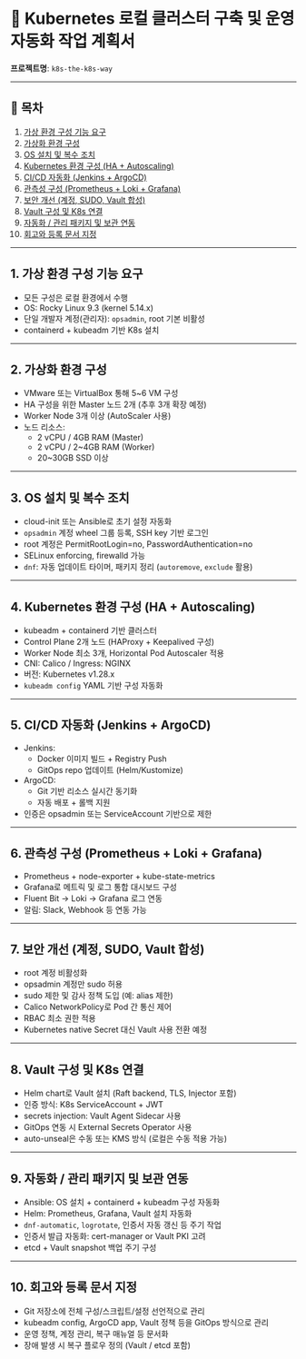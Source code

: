 # 📘 Kubernetes 로컬 클러스터 구축 및 운영 자동화 작업 계획서  
**프로젝트명**: `k8s-the-k8s-way`

---

## 📑 목차  
1. [가상 환경 구성 기능 요구](#1-가상-환경-구성-기능-요구)  
2. [가상화 환경 구성](#2-가상화-환경-구성)  
3. [OS 설치 및 복수 조치](#3-os-설치-및-복수-조치)  
4. [Kubernetes 환경 구성 (HA + Autoscaling)](#4-kubernetes-환경-구성-ha--autoscaling)  
5. [CI/CD 자동화 (Jenkins + ArgoCD)](#5-cicd-자동화-jenkins--argocd)  
6. [관측성 구성 (Prometheus + Loki + Grafana)](#6-관측성-구성-prometheus--loki--grafana)  
7. [보안 개선 (계정, SUDO, Vault 합성)](#7-보안-개선-계정-sudo-vault-합성)  
8. [Vault 구성 및 K8s 연결](#8-vault-구성-및-k8s-연결)  
9. [자동화 / 관리 패키지 및 보관 연동](#9-자동화--관리-패키지-및-보관-연동)  
10. [회고와 등록 문서 지정](#10-회고와-등록-문서-지정)

---

## 1. 가상 환경 구성 기능 요구
- 모든 구성은 로컬 환경에서 수행
- OS: Rocky Linux 9.3 (kernel 5.14.x)
- 단일 개발자 계정(관리자): `opsadmin`, root 기본 비활성
- containerd + kubeadm 기반 K8s 설치

---

## 2. 가상화 환경 구성
- VMware 또는 VirtualBox 통해 5~6 VM 구성
- HA 구성을 위한 Master 노드 2개 (추후 3개 확장 예정)
- Worker Node 3개 이상 (AutoScaler 사용)
- 노드 리소스:
  - 2 vCPU / 4GB RAM (Master)
  - 2 vCPU / 2~4GB RAM (Worker)
  - 20~30GB SSD 이상

---

## 3. OS 설치 및 복수 조치
- cloud-init 또는 Ansible로 초기 설정 자동화
- `opsadmin` 계정 wheel 그룹 등록, SSH key 기반 로그인
- root 계정은 PermitRootLogin=no, PasswordAuthentication=no
- SELinux enforcing, firewalld 가능
- `dnf`: 자동 업데이트 타이머, 패키지 정리 (`autoremove`, `exclude` 활용)

---

## 4. Kubernetes 환경 구성 (HA + Autoscaling)
- kubeadm + containerd 기반 클러스터
- Control Plane 2개 노드 (HAProxy + Keepalived 구성)
- Worker Node 최소 3개, Horizontal Pod Autoscaler 적용
- CNI: Calico / Ingress: NGINX
- 버전: Kubernetes v1.28.x
- `kubeadm config` YAML 기반 구성 자동화

---

## 5. CI/CD 자동화 (Jenkins + ArgoCD)
- Jenkins:
  - Docker 이미지 빌드 + Registry Push
  - GitOps repo 업데이트 (Helm/Kustomize)
- ArgoCD:
  - Git 기반 리소스 실시간 동기화
  - 자동 배포 + 롤백 지원
- 인증은 opsadmin 또는 ServiceAccount 기반으로 제한

---

## 6. 관측성 구성 (Prometheus + Loki + Grafana)
- Prometheus + node-exporter + kube-state-metrics
- Grafana로 메트릭 및 로그 통합 대시보드 구성
- Fluent Bit → Loki → Grafana 로그 연동
- 알림: Slack, Webhook 등 연동 가능

---

## 7. 보안 개선 (계정, SUDO, Vault 합성)
- root 계정 비활성화
- opsadmin 계정만 sudo 허용
- sudo 제한 및 감사 정책 도입 (예: alias 제한)
- Calico NetworkPolicy로 Pod 간 통신 제어
- RBAC 최소 권한 적용
- Kubernetes native Secret 대신 Vault 사용 전환 예정

---

## 8. Vault 구성 및 K8s 연결
- Helm chart로 Vault 설치 (Raft backend, TLS, Injector 포함)
- 인증 방식: K8s ServiceAccount + JWT
- secrets injection: Vault Agent Sidecar 사용
- GitOps 연동 시 External Secrets Operator 사용
- auto-unseal은 수동 또는 KMS 방식 (로컬은 수동 적용 가능)

---

## 9. 자동화 / 관리 패키지 및 보관 연동
- Ansible: OS 설치 + containerd + kubeadm 구성 자동화
- Helm: Prometheus, Grafana, Vault 설치 자동화
- `dnf-automatic`, `logrotate`, 인증서 자동 갱신 등 주기 작업
- 인증서 발급 자동화: cert-manager or Vault PKI 고려
- etcd + Vault snapshot 백업 주기 구성

---

## 10. 회고와 등록 문서 지정
- Git 저장소에 전체 구성/스크립트/설정 선언적으로 관리
- kubeadm config, ArgoCD app, Vault 정책 등을 GitOps 방식으로 관리
- 운영 정책, 계정 관리, 복구 매뉴얼 등 문서화
- 장애 발생 시 복구 플로우 정의 (Vault / etcd 포함)


